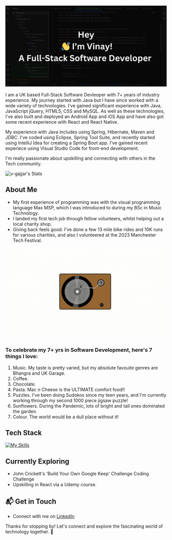 ![banner](https://github.com/v-gajjar/v-gajjar/blob/main/banner-image.png)

I am a UK based Full-Stack Software Devleoper with 7+ years of industry experience. My journey started with Java but I have since worked with a wide variety of technologies. 
I've gained significant experience with Java, JavaScript jQuery, HTML5, CSS and MySQL. As well as these technologies, I've also built and deployed an Android App and iOS App and have also got some recent experience with React and React Native. 

My experience with Java includes using Spring, Hibernate, Maven and JDBC. I've coded using Eclipse, Spring Tool Suite, and recently started using IntelliJ Idea for creating a Spring Boot app. I've gained recent experiece using Visual Studio Code for front-end development. 

I'm really passionate about upskilling and connecting with others in the Tech community. 

![v-gajjar's Stats](https://github-readme-stats.vercel.app/api?username=v-gajjar&theme=vue-dark&show_icons=true&hide_border=true&count_private=true)

## About Me

- My first experience of programming was with the visual programming language Max MSP, which I was introduced to during my BSc in Music Technology. 
- I landed my first tech job through fellow volunteers, whilst helping out a local charity shop.
- Giving back feels good. I've done a few 13 mile bike rides and 10K runs for various charities, and also I volunteered at the 2023 Manchester Tech Festival.

![](https://github.com/v-gajjar/v-gajjar/blob/main/VinylPlayer.gif)

### To celebrate my 7+ yrs in Software Development, here's 7 things I love:

1. Music. My taste is pretty varied, but my absolute favouite genres are Bhangra and UK Garage.
2. Coffee. 
3. Chocolate. 
4. Pasta. Mac n Cheese is the ULTIMATE comfort food!!
5. Puzzles. I've been doing Sudokos since my teen years, and I'm currently working through my second 1000 piece jigsaw puzzle!
6. Sunflowers. During the Pandemic, lots of bright and tall ones dominated the garden.
7. Colour. The world would be a dull place without it!

## Tech Stack
[![My Skills](https://skillicons.dev/icons?i=js,html,css,java,mysql)](https://skillicons.dev)

## Currently Exploring

- John Crickett's 'Build Your Own Google Keep' Challenge Coding Challenge
- Upskilling in React via a Udemy course. 
  

## 📬 Get in Touch

- Connect with me on [LinkedIn](https://www.linkedin.com/in/vinaygajjar/)

Thanks for stopping by! Let's connect and explore the fascinating world of technology together. 🚀


